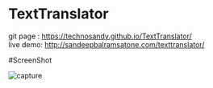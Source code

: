 # TextTranslator


git page : https://technosandy.github.io/TextTranslator/   
live demo: http://sandeepbalramsatone.com/texttranslator/

#ScreenShot

![capture](https://cloud.githubusercontent.com/assets/22931190/20475389/9d4966a6-aff1-11e6-9519-eb93c142e040.PNG)

